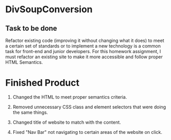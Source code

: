 # DivSoupConversion

## **Task to be done**

Refactor existing code (improving it without changing what it does) to meet a certain set of standards or to implement a new technology is a common task for front-end and junior developers. For this homework assignment, I must refactor an existing site to make it more accessible and follow proper HTML Semantics.

# Finished Product

1. Changed the HTML to meet proper semantics criteria.

2. Removed unnecessary CSS class and element selectors that were doing the same things.

3. Changed title of website to match with the content.

4. Fixed "Nav Bar" not navigating to certain areas of the website on click.

